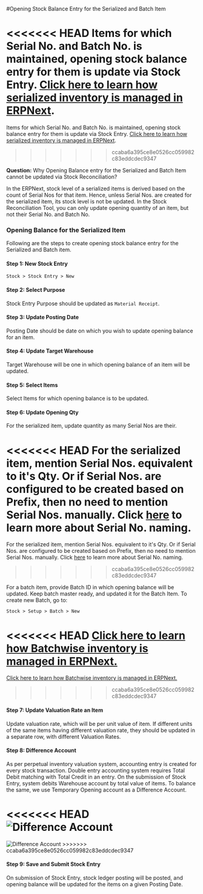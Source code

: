 #Opening Stock Balance Entry for the Serialized and Batch Item

<<<<<<< HEAD
Items for which Serial No. and Batch No. is maintained, opening stock balance entry for them is update via Stock Entry. [Click here to learn how serialized inventory is managed in ERPNext](/docs/user/manual/en/stock/serial-no.html).
=======
Items for which Serial No. and Batch No. is maintained, opening stock balance entry for them is update via Stock Entry. [Click here to learn how serialized inventory is managed in ERPNext]({{docs_base_url}}/user/manual/en/stock/serial-no.html).
>>>>>>> ccaba6a395ce8e0526cc059982c83eddcdec9347

**Question:** Why Opening Balance entry for the Serialized and Batch Item cannot be updated via Stock Reconciliation?

In the ERPNext, stock level of a serialized items is derived based on the count of Serial Nos for that item. Hence, unless Serial Nos. are created for the serialized item, its stock level is not be updated. In the Stock Reconciliation Tool, you can only update opening quantity of an item, but not their Serial No. and Batch No.

### Opening Balance for the Serialized Item

Following are the steps to create opening stock balance entry for the Serialized and Batch item.

#### Step 1: New Stock Entry

`Stock > Stock Entry > New`

#### Step 2: Select Purpose

Stock Entry Purpose should be updated as `Material Receipt`.

#### Step 3: Update Posting Date

Posting Date should be date on which you wish to update opening balance for an item.

#### Step 4: Update Target Warehouse

Target Warehouse will be one in which opening balance of an item will be updated.

#### Step 5: Select Items

Select Items for which opening balance is to be updated.

#### Step 6: Update Opening Qty

For the serialized item, update quantity as many Serial Nos are their.

<<<<<<< HEAD
For the serialized item, mention Serial Nos. equivalent to it's Qty. Or if Serial Nos. are configured to be created based on Prefix, then no need to mention Serial Nos. manually. Click [here](/docs/user/manual/en/stock/articles/serial-no-naming.html) to learn more about Serial No. naming.
=======
For the serialized item, mention Serial Nos. equivalent to it's Qty. Or if Serial Nos. are configured to be created based on Prefix, then no need to mention Serial Nos. manually. Click [here]({{docs_base_url}}/user/manual/en/stock/articles/serial-no-naming.html) to learn more about Serial No. naming.
>>>>>>> ccaba6a395ce8e0526cc059982c83eddcdec9347

For a batch item, provide Batch ID in which opening balance will be updated. Keep batch master ready, and updated it for the Batch Item. To create new Batch, go to:

`Stock > Setup > Batch > New`

<<<<<<< HEAD
[Click here to learn how Batchwise inventory is managed in ERPNext.](/docs/user/manual/en/stock/articles/managing-batch-wise-inventory.html)
=======
[Click here to learn how Batchwise inventory is managed in ERPNext.]({{docs_base_url}}/user/manual/en/stock/articles/managing-batch-wise-inventory.html)
>>>>>>> ccaba6a395ce8e0526cc059982c83eddcdec9347

#### Step 7: Update Valuation Rate an Item

Update valuation rate, which will be per unit value of item. If different units of the same items having different valuation rate, they should be updated in a separate row, with different Valuation Rates.

#### Step 8: Difference Account

As per perpetual inventory valuation system, accounting entry is created for every stock transaction. Double entry accounting system requires Total Debit matching with Total Credit in an entry. On the submission of Stock Entry, system debits Warehouse account by total value of items. To balance the same, we use Temporary Opening account as a Difference Account.

<<<<<<< HEAD
<img alt="Difference Account" class="screenshot" src="/docs/assets/img/articles/difference-account-1.png">
=======
<img alt="Difference Account" class="screenshot" src="{{docs_base_url}}/assets/img/articles/difference-account-1.png">
>>>>>>> ccaba6a395ce8e0526cc059982c83eddcdec9347

#### Step 9: Save and Submit Stock Entry

On submission of Stock Entry, stock ledger posting will be posted, and opening balance will be updated for the items on a given Posting Date.


<!-- markdown -->
